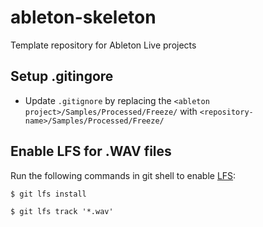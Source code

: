# ableton-skeleton
Template repository for Ableton Live projects

## Setup .gitingore
- Update `.gitignore` by replacing the `<ableton project>/Samples/Processed/Freeze/` with `<repository-name>/Samples/Processed/Freeze/`

## Enable LFS for .WAV files
Run the following commands in git shell to enable [LFS](https://git-lfs.github.com/):

`$ git lfs install`

`$ git lfs track '*.wav'`
